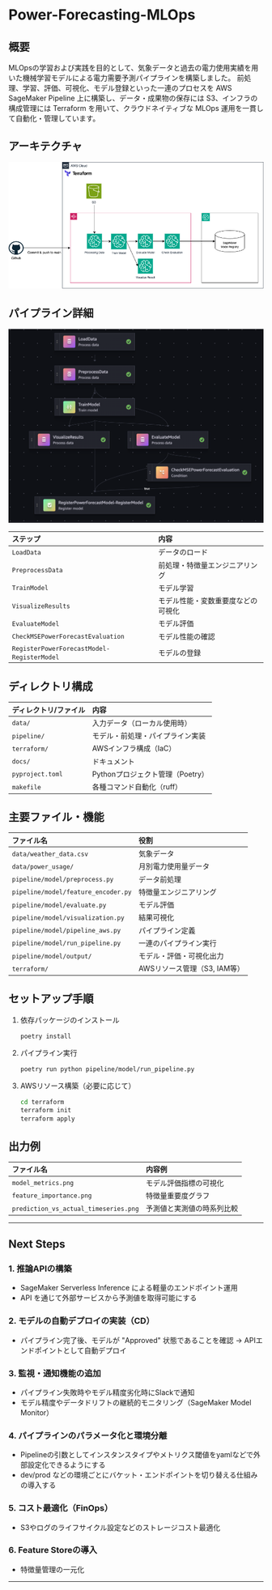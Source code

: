 # Power-Forecasting-MLOps

## 概要

MLOpsの学習および実践を目的として、気象データと過去の電力使用実績を用いた機械学習モデルによる電力需要予測パイプラインを構築しました。
前処理、学習、評価、可視化、モデル登録といった一連のプロセスを AWS SageMaker Pipeline 上に構築し、データ・成果物の保存には S3、インフラの構成管理には Terraform を用いて、クラウドネイティブな MLOps 運用を一貫して自動化・管理しています。


## アーキテクチャ

![パイプラインimage](images/architecture_diagram.png)



## パイプライン詳細

![パイプラインimage](images/pipeline_image.png)

| ステップ                                   | 内容                               |
| :----------------------------------------- | :--------------------------------- |
| `LoadData`                                 | データのロード                     |
| `PreprocessData`                           | 前処理・特徴量エンジニアリング     |
| `TrainModel`                               | モデル学習                         |
| `VisualizeResults`                         | モデル性能・変数重要度などの可視化 |
| `EvaluateModel`                            | モデル評価                         |
| `CheckMSEPowerForecastEvaluation`          | モデル性能の確認                   |
| `RegisterPowerForecastModel-RegisterModel` | モデルの登録                       |



## ディレクトリ構成

| ディレクトリ/ファイル | 内容                             |
| :-------------------- | :------------------------------- |
| `data/`               | 入力データ（ローカル使用時）     |
| `pipeline/`           | モデル・前処理・パイプライン実装 |
| `terraform/`          | AWSインフラ構成（IaC）           |
| `docs/`               | ドキュメント                     |
| `pyproject.toml`      | Pythonプロジェクト管理（Poetry） |
| `makefile`            | 各種コマンド自動化（ruff）       |



## 主要ファイル・機能

| ファイル名                          | 役割                         |
| :---------------------------------- | :--------------------------- |
| `data/weather_data.csv`             | 気象データ                   |
| `data/power_usage/`                 | 月別電力使用量データ         |
| `pipeline/model/preprocess.py`      | データ前処理                 |
| `pipeline/model/feature_encoder.py` | 特徴量エンジニアリング       |
| `pipeline/model/evaluate.py`        | モデル評価                   |
| `pipeline/model/visualization.py`   | 結果可視化                   |
| `pipeline/model/pipeline_aws.py`    | パイプライン定義             |
| `pipeline/model/run_pipeline.py`    | 一連のパイプライン実行       |
| `pipeline/model/output/`            | モデル・評価・可視化出力     |
| `terraform/`                        | AWSリソース管理（S3, IAM等） |





## セットアップ手順

1. 依存パッケージのインストール
   ```sh
   poetry install
   ```

2. パイプライン実行
   ```sh
   poetry run python pipeline/model/run_pipeline.py
   ```

3. AWSリソース構築（必要に応じて）
   ```sh
   cd terraform
   terraform init
   terraform apply
   ```



## 出力例

| ファイル名                            | 内容例                     |
| :------------------------------------ | :------------------------- |
| `model_metrics.png`                   | モデル評価指標の可視化     |
| `feature_importance.png`              | 特徴量重要度グラフ         |
| `prediction_vs_actual_timeseries.png` | 予測値と実測値の時系列比較 |

---


## Next Steps

### 1. 推論APIの構築
- SageMaker Serverless Inference による軽量のエンドポイント運用
- API を通じて外部サービスから予測値を取得可能にする

### 2. モデルの自動デプロイの実装（CD）
- パイプライン完了後、モデルが "Approved" 状態であることを確認 → APIエンドポイントとして自動デプロイ

### 3.  監視・通知機能の追加
- パイプライン失敗時やモデル精度劣化時にSlackで通知
- モデル精度やデータドリフトの継続的モニタリング（SageMaker Model Monitor）

### 4. パイプラインのパラメータ化と環境分離
- Pipelineの引数としてインスタンスタイプやメトリクス閾値をyamlなどで外部設定化できるようにする
- dev/prod などの環境ごとにバケット・エンドポイントを切り替える仕組みの導入する

### 5.  コスト最適化（FinOps）
- S3やログのライフサイクル設定などのストレージコスト最適化

### 6. Feature Storeの導入
- 特徴量管理の一元化

---